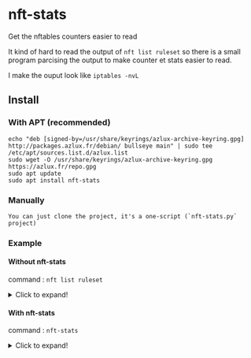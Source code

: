 # nft-stats
Get the nftables counters easier to read

It kind of hard to read the output of `nft list ruleset` so there is a small program parcising the output to make counter et stats easier to read.

I make the ouput look like `iptables -nvL`

## Install
### With APT (recommended)
    echo "deb [signed-by=/usr/share/keyrings/azlux-archive-keyring.gpg] http://packages.azlux.fr/debian/ bullseye main" | sudo tee /etc/apt/sources.list.d/azlux.list
    sudo wget -O /usr/share/keyrings/azlux-archive-keyring.gpg  https://azlux.fr/repo.gpg
    sudo apt update
    sudo apt install nft-stats

### Manually
    You can just clone the project, it's a one-script (`nft-stats.py` project)

### Example
#### Without nft-stats
command : `nft list ruleset`
<details>
  <summary>Click to expand!</summary>

```
root@AZLUX-PC:~# nft list ruleset
table ip filter {
        set router {
                type ipv4_addr
                comment "Azlux routers"
                elements = { xxxx/32,xxxx/28,xxxx/32 }
        }
        set ip_source_users {
                type ipv4_addr
                flags interval
                elements = { xxxx,xxxx,xxxx,xxxx }
        }
        chain OUTPUT {
                type filter hook output priority filter; policy accept;
                oif "eth0" ip daddr @router tcp dport 179 counter packets 8345 bytes 410788 accept
                oif "eth0" tcp dport 179 counter packets 0 bytes 0 drop
        }

        chain INPUT {
                type filter hook input priority filter; policy accept;
                ct state established accept
                iif "lo" accept
                iif "eth0" ip saddr @ip_source_users tcp dport { 22, 80, 443 } counter packets 2361 bytes 141660 accept
                counter packets 8742 bytes 454622 drop
        }
}
table ip6 filter {
        set ip6_source_users {
                type ipv6_addr
                flags interval
                elements = { xx:xx:xx:xx::xx,
                             xx:xx:xx:xx::xx }
        }

        chain INPUT {
                type filter hook input priority filter; policy accept;
                ct state established accept
                iif "lo" accept
                icmpv6 type { destination-unreachable, packet-too-big, time-exceeded, parameter-problem, mld-listener-query, mld-listener-report, mld-listener-done, nd-router-solicit, nd-router-advert, nd-neighbor-solicit, nd-neighbor-advert, ind-neighbor-solicit, ind-neighbor-advert, mld2-listener-report } accept comment "Accept ICMPv6"
                iif "eth0" ip6 saddr @ip6_source_users tcp dport { 22, 80, 443 } counter packets 0 bytes 0 accept
                counter packets 0 bytes 0 drop
        }
}
table inet filter {
        chain FORWARD {
                type filter hook forward priority filter; policy drop;
                counter packets 0 bytes 0 drop
        }
}

```
</details>

#### With nft-stats
command : `nft-stats`
<details>
  <summary>Click to expand!</summary>

```
root@AZLUX-PC:~# nft-stats

OUTPUT IP (policy ACCEPT)
pkts       bytes      action
8240       396.13K    ACCEPT  oif "eth0" ip daddr @routeur_preprod tcp dport 179
0          0          DROP    oif "eth0" tcp dport 179

INPUT IP (policy ACCEPT)
pkts       bytes      action
-          -          ACCEPT  oif "eth0" tcp dport 179
-          -          ACCEPT  oif "eth0" tcp dport 179
2310       135.35K    ACCEPT  iif "eth0" ip saddr @ip_source_utilisateurs tcp dport  22, 80, 443
8659       439.32K    DROP    counter packets 8659 bytes 449863 drop

INPUT IP6 (policy ACCEPT)
pkts       bytes      action
-          -          ACCEPT  ct state established accept
-          -          ACCEPT  iif "lo" accept
-          -          ACCEPT  icmpv6 type  destination-unreachable, packet-too-big, time-exceeded, parameter-problem, mld-listener-query, mld-listener-report, mld-listener-done, nd-router-solicit, nd-router-advert, nd-neighbor-solicit, nd-neighbor-advert, ind-neighbor-solicit, ind-neighbor-advert, mld2-listener-report  accept comment "Accept ICMPv6"
0          0          ACCEPT  iif "eth0" ip6 saddr @ip6_source_utilisateurs tcp dport  22, 80, 443
4          321        DROP    counter packets 0 bytes 0 drop

FORWARD INET (policy DROP)
pkts       bytes      action
0          0          DROP    counter packets 0 bytes 0 drop
```
</details>
